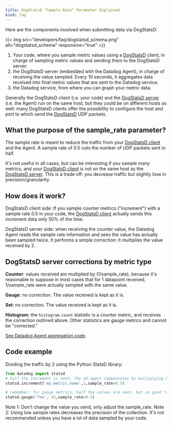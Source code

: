 ```yaml
---
title: DogStatsD "Sample Rate" Parameter Explained
kind: faq
---
```


Here are the components involved when submitting data via DogStatsD:

{{< img src="developers/faq/dogstatsd_schema.png" alt="dogstatsd_schema" responsive="true" >}}

1. Your code, where you sample metric values using a [DogStatsD][1] client, in charge of sampling metric values and sending them to the DogStatsD server.
2. the DogStatsD server (embedded with the Datadog Agent), in charge of receiving the value sampled. Every 10 seconds, it aggregates data received into final metric values that are sent to the Datadog service.
3. the Datadog service, from where you can graph your metric data.

Generally the DogStatsD client (i.e. your code) and the [DogStatsD server][1] (i.e. the Agent) run on the same host, but they could be on different hosts as well: many DogStatsD clients offer the possibility to configure the host and port to which send the [DogStatsD][1] UDP packets.

## What the purpose of the sample_rate parameter?

The sample rate is meant to reduce the traffic from your [DogStatsD client][1] and the Agent. A sample rate of 0.5 cuts the number of UDP packets sent in half.

It's not useful in all cases, but can be interesting if you sample many metrics, and your [DogStatsD client][1] is not on the same host as the [DogStatsD server][1]. This is a trade off: you decrease traffic but slightly lose in precision/granularity.

## How does it work?

DogStatsD client side: If you sample counter metrics ("increment") with a sample rate 0.5 in your code, the [DogStatsD client][1] actually sends this increment data only 50% of the time.

DogStatsD server side: when receiving the counter value, the Datadog Agent reads the sample rate information and sees the value has actually been sampled twice. It performs a simple correction: it multiplies the value received by 2.

## DogStatsD server corrections by metric type

**Counter**: values received are multiplied by (1/sample_rate), because it's reasonable to suppose in most cases that for 1 datapoint received, 1/sample_rate were actually sampled with the same value.

**Gauge**: no correction. The value received is kept as it is.

**Set**: no correction. The value received is kept as it is.

**Histogram**: the `histogram.count` statistic is a counter metric, and receives the correction outlined above. Other statistics are gauge metrics and cannot be "corrected."

[See Datadog Agent aggregation code][2].

## Code example

Dividing the traffic by 2 using the Python StatsD library:
```python
from datadog import statsd
# half the increment is sent; the dd-agent compensates by multiplying by 2 the value it gets
statsd.increment('my.metric_name',1,sample_rate=0.5)

# remember: for gauge metrics, half the values are sent, but no good "compensation" can be done on the dd-agent side, you just lose in granularity.
statsd.gauge('foo', 42,sample_rate=0.5)
```

Note 1: Don't change the value you send, only adjust the sample_rate.
Note 2: Using low sample rates decreases the precision of the collection. It's not recommended unless you have a lot of data sampled by your code.

[1]: /developers/metrics/dogstatsd_metrics_submission
[2]: https://github.com/DataDog/dd-agent/blob/master/aggregator.py
